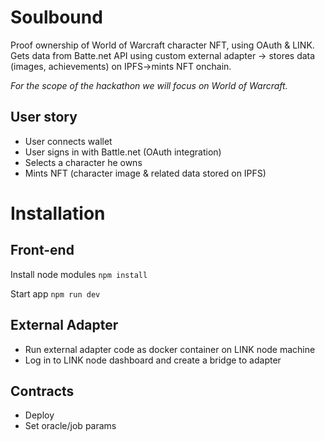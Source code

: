 # Soulbound
Proof ownership of World of Warcraft character NFT, using OAuth & LINK.
Gets data from Batte.net API using custom external adapter → stores data (images, achievements) on IPFS→mints NFT onchain.

_For the scope of the hackathon we will focus on World of Warcraft._

## User story
* User connects wallet
* User signs in with Battle.net (OAuth integration)
* Selects a character he owns
* Mints NFT (character image & related data stored on IPFS)

# Installation

## Front-end

Install node modules
`npm install`

Start app
`npm run dev`

## External Adapter

* Run external adapter code as docker container on LINK node machine
* Log in to LINK node dashboard and create a bridge to adapter

## Contracts

* Deploy
* Set oracle/job params